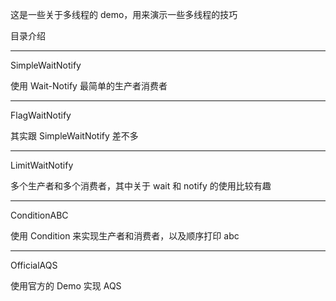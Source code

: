 这是一些关于多线程的 demo，用来演示一些多线程的技巧

目录介绍

---
SimpleWaitNotify 

使用 Wait-Notify 最简单的生产者消费者

---
FlagWaitNotify

其实跟 SimpleWaitNotify 差不多

---
LimitWaitNotify

多个生产者和多个消费者，其中关于 wait 和 notify 的使用比较有趣

---
ConditionABC

使用 Condition 来实现生产者和消费者，以及顺序打印 abc

---
OfficialAQS

使用官方的 Demo 实现 AQS 
